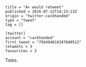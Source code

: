 ```
title = "A+ would retweet"
published = 2016-07-22T14:23:13Z
origin = "twitter-cackhanded"
type = "tweet"
tag = []

[twitter]
account = "cackhanded"
first_tweet = "756494816347840512"
retweets = 3
favourites = 3
```

Totes.

<p class='image'><img src='https://mnf.m17s.net/2016/07/22/Cn-cA_CWIAAACnh.jpg' alt=''></p>

